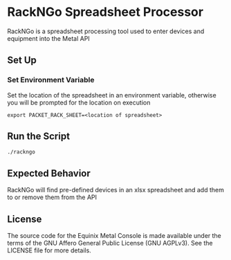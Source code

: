 # RackNGo Spreadsheet Processor

RackNGo is a spreadsheet processing tool used to enter devices and equipment into the Metal API

## Set Up

### Set Environment Variable

Set the location of the spreadsheet in an environment variable, otherwise you will be prompted for the location on execution

`export PACKET_RACK_SHEET=<location of spreadsheet>`

## Run the Script

`./rackngo`

## Expected Behavior

RackNGo will find pre-defined devices in an xlsx spreadsheet and add them to or remove them from the API

## License

The source code for the Equinix Metal Console is made available under the terms of the GNU Affero General Public License (GNU AGPLv3). See the LICENSE file for more details.
